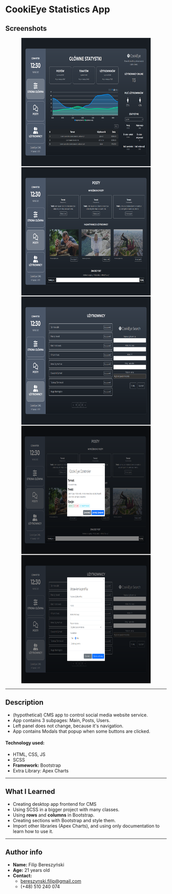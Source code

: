 # CookiEye Statistics App

## Screenshots
<p align="center">
    <img src="./img/README_images/readme_img_01.png" width="80%" height="400px"></img>
    <br/>
    <img src="./img/README_images/readme_img_02.png" width="80%" height="400px"></img>
    <br/>
    <img src="./img/README_images/readme_img_03.png" width="80%" height="400px"></img>
    <br/>
    <img src="./img/README_images/readme_img_04.png" width="80%" height="400px"></img>
    <br/>
    <img src="./img/README_images/readme_img_05.png" width="80%" height="400px"></img>
</p>

<hr/>

## Description

- (hypothetical) CMS app to control social media website service.
- App contains 3 subpages: Main, Posts, Users.
- Left panel does not change, because it's navigation.
- App contains Modals that popup when some buttons are clicked.

#### Technology used:
- HTML, CSS, JS
- SCSS
- **Framework:** Bootstrap
- Extra Library: Apex Charts

<hr/>

## What I Learned

- Creating desktop app frontend for CMS
- Using SCSS in a bigger project with many classes.
- Using **rows** and **columns** in Bootstrap.
- Creating sections with Bootstrap and style them.
- Import other libraries (Apex Charts), and using only documentation to learn how to use it.

<hr/>

## Author info

- **Name:** Filip Bereszyński
- **Age:** 21 years old
- **Contact:**
    - bereszynski.filip@gmail.com
    - (+48) 510 240 074